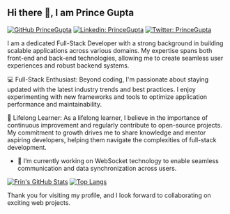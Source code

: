 ## Hi there 👋, I am Prince Gupta
[![GitHub PrinceGupta](https://img.shields.io/github/followers/FrinsGupta?label=follow&style=social)](https://github.com/FrinsGupta)
[![Linkedin: PrinceGupta](https://img.shields.io/badge/-Prince%20Gupta-blue?style=flat-square&logo=Linkedin&logoColor=white&link=https://www.linkedin.com/in/prince-gupta/)](https://www.linkedin.com/in/prince-gupta-99a11a241/)
[![Twitter: PrinceGupta](https://img.shields.io/twitter/follow/X_FrinsGupta?style=social)](https://x.com/X_FrinsGupta)

I am a dedicated Full-Stack Developer with a strong background in building scalable applications across various domains. My expertise spans both front-end and back-end technologies, allowing me to create seamless user experiences and robust backend systems.

💻 Full-Stack Enthusiast: Beyond coding, I'm passionate about staying updated with the latest industry trends and best practices. I enjoy experimenting with new frameworks and tools to optimize application performance and maintainability.

🌱 Lifelong Learner: As a lifelong learner, I believe in the importance of continuous improvement and regularly contribute to open-source projects. My commitment to growth drives me to share knowledge and mentor aspiring developers, helping them navigate the complexities of full-stack development.

- 🔭 I’m currently working on WebSocket technology to enable seamless communication and data synchronization across users.

[![Frin's GitHub Stats](https://github-readme-stats.vercel.app/api?username=FrinsGupta&hide=issues&count_private=true&show_icons=true&theme=calm)](https://github.com/FrinsGupta/github-readme-stats)
[![Top Langs](https://github-readme-stats.vercel.app/api/top-langs/?username=FrinsGupta&layout=compact&theme=calm)](https://github.com/FrinsGupta/github-readme-stats)

Thank you for visiting my profile, and I look forward to collaborating on exciting web projects.
